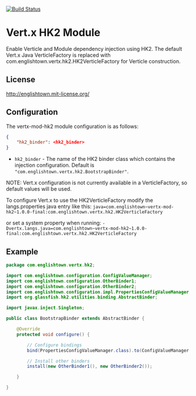 [![Build Status](https://travis-ci.org/englishtown/vertx-mod-hk2.png)](https://travis-ci.org/englishtown/vertx-mod-hk2)

# Vert.x HK2 Module
Enable Verticle and Module dependency injection using HK2.  The default Vert.x Java VerticleFactory is replaced with
com.englishtown.vertx.hk2.HK2VerticleFactory for Verticle construction.


## License
http://englishtown.mit-license.org/


## Configuration
The vertx-mod-hk2 module configuration is as follows:

```json
{
    "hk2_binder": <hk2_binder>
}
````

* `hk2_binder` -  The name of the HK2 binder class which contains the injection configuration.  Default is `"com.englishtown.vertx.hk2.BootstrapBinder"`.

NOTE: Vert.x configuration is not currently available in a VerticleFactory, so default values will be used.


To configure Vert.x to use the HK2VerticleFactory modify the langs.properties java entry like this:
`java=com.englishtown~vertx-mod-hk2~1.0.0-final:com.englishtown.vertx.hk2.HK2VerticleFactory`

or set a system property when running:
`-Dvertx.langs.java=com.englishtown~vertx-mod-hk2~1.0.0-final:com.englishtown.vertx.hk2.HK2VerticleFactory`


## Example

```java
package com.englishtown.vertx.hk2;

import com.englishtown.configuration.ConfigValueManager;
import com.englishtown.configuration.OtherBinder1;
import com.englishtown.configuration.OtherBinder2;
import com.englishtown.configuration.impl.PropertiesConfigValueManager;
import org.glassfish.hk2.utilities.binding.AbstractBinder;

import javax.inject.Singleton;

public class BootstrapBinder extends AbstractBinder {

    @Override
    protected void configure() {

        // Configure bindings
        bind(PropertiesConfigValueManager.class).to(ConfigValueManager.class).in(Singleton.class);

        // Install other binders
        install(new OtherBinder1(), new OtherBinder2());

    }

}
```
